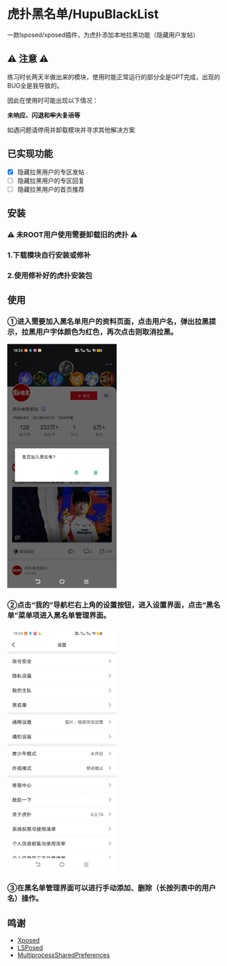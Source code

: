 # 虎扑黑名单/HupuBlackList
一款lsposed/xposed插件，为虎扑添加本地拉黑功能（隐藏用户发帖）
## :warning: 注意 :warning:
练习时长两天半做出来的模块，使用时能正常运行的部分全是GPT完成，出现的BUG全是我导致的。

因此在使用时可能出现以下情况：

**未响应、闪退和~~牢大复活~~等**

如遇问题请停用并卸载模块并寻求其他解决方案

## 已实现功能
- [x] 隐藏拉黑用户的专区发帖
- [ ] 隐藏拉黑用户的专区回复
- [ ] 隐藏拉黑用户的首页推荐

## 安装
### :warning: 未ROOT用户使用需要卸载旧的虎扑 :warning:
### 1.下载模块自行安装或修补
### 2.使用修补好的虎扑安装包

## 使用
### ①进入需要加入黑名单用户的资料页面，点击用户名，弹出拉黑提示，拉黑用户字体颜色为红色，再次点击则取消拉黑。

<img src="https://github.com/AmamiyaHotaru/HupuBlackList/blob/main/img/Screenshot_20240409_183445.jpg" alt="Image text" width="50%" />

### ②点击“我的”导航栏右上角的设置按钮，进入设置界面，点击“黑名单”菜单项进入黑名单管理界面。

<img src="https://github.com/AmamiyaHotaru/HupuBlackList/blob/main/img/Screenshot_20240409_183459.jpg" alt="Image text" width="50%" />

### ③在黑名单管理界面可以进行手动添加、删除（**长按列表中的用户名**）操作。

## 鸣谢
* [Xposed](https://github.com/rovo89/Xposed)
* [LSPosed](https://github.com/LSPosed/LSPosed)
* [MultiprocessSharedPreferences](https://github.com/seven456/MultiprocessSharedPreferences)
